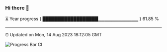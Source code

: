 ### Hi there 👋

⏳ Year progress { ██████████████████▁▁▁▁▁▁▁▁▁▁▁▁ } 61.85 %

---

⏰ Updated on Mon, 14 Aug 2023 18:12:05 GMT

![Progress Bar CI](https://github.com/liununu/liununu/workflows/Progress%20Bar%20CI/badge.svg)
